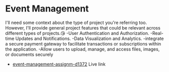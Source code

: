# Event Management

I'll need some context about the type of project you're referring too. However, I'll provide general project features that could be relevant across different types of projects.😘 
-User Authentication and Authorization. 
-Real-time Updates and Notifications. 
-Data Visualization and Analytics.
-integrate a secure payment gateway to facilitate transactions or subscriptions within the application.
-Allow users to upload, manage, and access files, images, or documents securely

- [event-management-assignm-d1372](https://event-management-assignm-d1372.firebaseapp.com/) Live link

